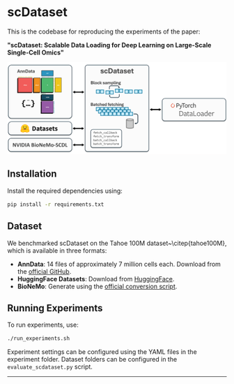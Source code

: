 # scDataset

This is the codebase for reproducing the experiments of the paper:

**"scDataset: Scalable Data Loading for Deep Learning on Large-Scale Single-Cell Omics"**

![scDataset architecture](https://github.com/Kidara/scDataset/raw/main/figures/scdataset.png)

## Installation

Install the required dependencies using:

```bash
pip install -r requirements.txt
```

## Dataset

We benchmarked scDataset on the Tahoe 100M dataset~\citep{tahoe100M}, which is available in three formats:

- **AnnData**: 14 files of approximately 7 million cells each. Download from the [official GitHub](https://github.com/ArcInstitute/arc-virtual-cell-atlas).
- **HuggingFace Datasets**: Download from [HuggingFace](https://huggingface.co/datasets/tahoebio/Tahoe-100M).
- **BioNeMo**: Generate using the [official conversion script](https://nvidia.github.io/bionemo-framework/API_reference/bionemo/scdl/scripts/convert_h5ad_to_scdl/).

## Running Experiments

To run experiments, use:

```bash
./run_experiments.sh
```

Experiment settings can be configured using the YAML files in the experiment folder. Dataset folders can be configured in the `evaluate_scdataset.py` script.

---
